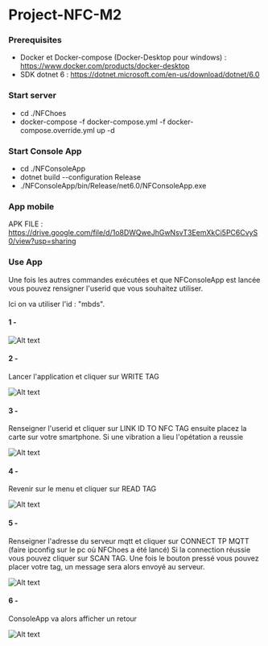 # Project-NFC-M2


### Prerequisites

- Docker et Docker-compose (Docker-Desktop pour windows) : https://www.docker.com/products/docker-desktop
- SDK dotnet 6 : https://dotnet.microsoft.com/en-us/download/dotnet/6.0

### Start server

- cd ./NFChoes
- docker-compose -f docker-compose.yml -f docker-compose.override.yml up -d

### Start Console App

- cd ./NFConsoleApp
- dotnet build --configuration Release
- ./NFConsoleApp/bin/Release/net6.0/NFConsoleApp.exe


### App mobile


APK FILE : https://drive.google.com/file/d/1o8DWQweJhGwNsvT3EemXkCi5PC6CvyS0/view?usp=sharing

### Use App

Une fois les autres commandes exécutées et que NFConsoleApp est lancée vous pouvez rensigner l'userid que vous souhaitez utiliser.

Ici on va utiliser l'id : "mbds".

#### 1 - 

![Alt text](readme-img/consoleApp1.png?raw=true "Console App")

#### 2 - 
Lancer l'application et cliquer sur WRITE TAG

![Alt text](readme-img/app-1-3.jpg?raw=true "WRITE TAG")

#### 3 - 
Renseigner l'userid et cliquer sur LINK ID TO NFC TAG ensuite placez la carte sur votre smartphone. Si une vibration a lieu l'opétation a reussie

![Alt text](readme-img/app-2.jpg?raw=true "WRITE TAG")

#### 4 - 
Revenir sur le menu et cliquer sur READ TAG

![Alt text](readme-img/app-1-3.jpg?raw=true "READ TAG")

#### 5 - 
Renseigner l'adresse du serveur mqtt et cliquer sur CONNECT TP MQTT
(faire ipconfig sur le pc où NFChoes a été lancé)
Si la connection réussie vous pouvez cliquer sur SCAN TAG. Une fois le bouton pressé vous pouvez placer votre tag, un message sera alors envoyé au serveur.

![Alt text](readme-img/app-4.jpg?raw=true "SCAN TAG")


#### 6 - 
ConsoleApp va alors afficher un retour

![Alt text](readme-img/consoleApp2.png?raw=true "ConsoleApp")





